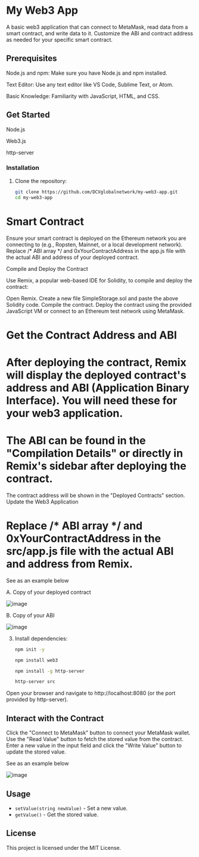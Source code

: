 # My Web3 App

A basic web3 application that can connect to MetaMask, read data from a smart contract, and write data to it. Customize the ABI and contract address as needed for your specific smart contract.

## Prerequisites

Node.js and npm: Make sure you have Node.js and npm installed.

Text Editor: Use any text editor like VS Code, Sublime Text, or Atom.

Basic Knowledge: Familiarity with JavaScript, HTML, and CSS.

## Get Started

Node.js

Web3.js

http-server

### Installation

1. Clone the repository:
    ```sh
    git clone https://github.com/DCVglobalnetwork/my-web3-app.git
    cd my-web3-app
    ```

#    Smart Contract

Ensure your smart contract is deployed on the Ethereum network you are connecting to
(e.g., Ropsten, Mainnet, or a local development network). Replace /* ABI array */ and 0xYourContractAddress in the app.js file with the actual ABI and address of your deployed contract.


Compile and Deploy the Contract

Use Remix, a popular web-based IDE for Solidity, to compile and deploy the contract:

Open Remix.
Create a new file SimpleStorage.sol and paste the above Solidity code.
Compile the contract.
Deploy the contract using the provided JavaScript VM or connect to an Ethereum test network using MetaMask.
# Get the Contract Address and ABI

# After deploying the contract, Remix will display the deployed contract's address and ABI (Application Binary Interface). You will need these for your web3 application.

# The ABI can be found in the "Compilation Details" or directly in Remix's sidebar after deploying the contract.
The contract address will be shown in the "Deployed Contracts" section.
Update the Web3 Application

# Replace /* ABI array */ and 0xYourContractAddress in the src/app.js file with the actual ABI and address from Remix.

See as an example below

A. Copy of your deployed contract
   
![image](https://github.com/DCVglobalnetwork/my-web3-app/assets/105791829/72074094-13a5-4902-a3f1-2877c7b6dbc4)


B. Copy of your ABI 

![image](https://github.com/DCVglobalnetwork/my-web3-app/assets/105791829/e5175655-b6a5-49ab-9307-62e9dbcb0a30)


3. Install dependencies:
    ```sh
    npm init -y
    ```

    ```sh
    npm install web3
    ```

    ```sh
    npm install -g http-server
    ```

    ```sh
    http-server src
    ```
Open your browser and navigate to http://localhost:8080 (or the port provided by http-server).

## Interact with the Contract

Click the "Connect to MetaMask" button to connect your MetaMask wallet.
Use the "Read Value" button to fetch the stored value from the contract.
Enter a new value in the input field and click the "Write Value" button to update the stored value.


See as an example below

![image](https://github.com/DCVglobalnetwork/my-web3-app/assets/105791829/71ced7bb-a416-4e5d-9a65-0cdcafbaf6f8)


## Usage

- `setValue(string newValue)` - Set a new value.
- `getValue()` - Get the stored value.

## License

This project is licensed under the MIT License.

